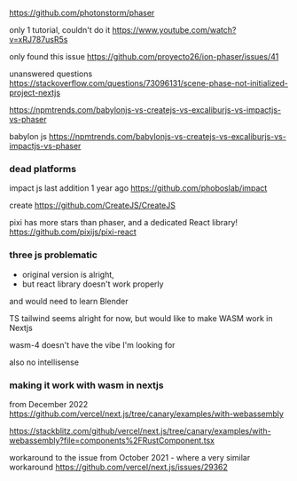 


https://github.com/photonstorm/phaser


only 1 tutorial, couldn't do it
https://www.youtube.com/watch?v=xRJ787usR5s


only found this issue
https://github.com/proyecto26/ion-phaser/issues/41

unanswered questions
https://stackoverflow.com/questions/73096131/scene-phase-not-initialized-project-nextjs


https://npmtrends.com/babylonjs-vs-createjs-vs-excaliburjs-vs-impactjs-vs-phaser


babylon js
https://npmtrends.com/babylonjs-vs-createjs-vs-excaliburjs-vs-impactjs-vs-phaser



### dead platforms
impact js last addition 1 year ago
https://github.com/phoboslab/impact


create
https://github.com/CreateJS/CreateJS


pixi has more stars than phaser, and a dedicated React library!
https://github.com/pixijs/pixi-react

### three js problematic
- original version is alright, 
- but react library doesn't work properly

and would need to learn Blender

TS tailwind seems alright for now, but would like to make WASM work in Nextjs

wasm-4 doesn't have the vibe I'm looking for

also no intellisense




### making it work with wasm in nextjs
from December 2022
https://github.com/vercel/next.js/tree/canary/examples/with-webassembly



https://stackblitz.com/github/vercel/next.js/tree/canary/examples/with-webassembly?file=components%2FRustComponent.tsx


workaround to the issue from October 2021 - where a very similar workaround
https://github.com/vercel/next.js/issues/29362
